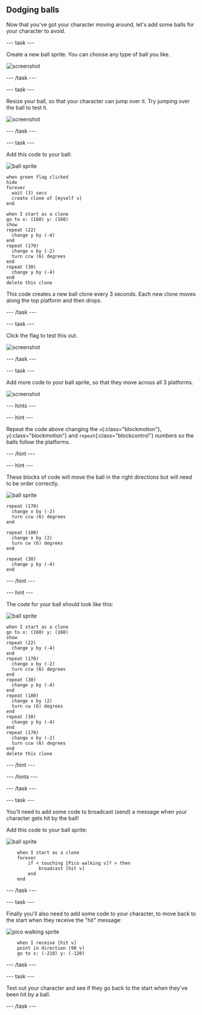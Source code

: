 ## Dodging balls

Now that you've got your character moving around, let's add some balls for your character to avoid.

--- task ---

Create a new ball sprite. You can choose any type of ball you like.

![screenshot](images/dodge-balls.png)

--- /task ---

--- task ---

Resize your ball, so that your character can jump over it. Try jumping over the ball to test it. 

![screenshot](images/dodge-ball-resize.png)

--- /task ---

--- task ---

Add this code to your ball:

![ball sprite](images/ball_sprite.png)

```blocks
when green flag clicked
hide
forever 
  wait (3) secs
  create clone of [myself v]
end
```

```blocks
when I start as a clone
go to x: (160) y: (160)
show
repeat (22) 
  change y by (-4)
end
repeat (170) 
  change x by (-2)
  turn ccw (6) degrees
end
repeat (30) 
  change y by (-4)
end
delete this clone
```

This code creates a new ball clone every 3 seconds. Each new clone moves along the top platform and then drops.

--- /task ---

--- task ---

Click the flag to test this out.

![screenshot](images/dodge-ball-test.png)

--- /task ---

--- task ---

Add more code to your ball sprite, so that they move across all 3 platforms.

![screenshot](images/dodge-ball-more-motion.png)

--- hints ---

--- hint ---

Repeat the code above changing the `x`{:class="blockmotion"}, `y`{:class="blockmotion"} and `repeat`{:class="blockcontrol"} numbers so the balls follow the platforms.

--- /hint ---

--- hint ---

These blocks of code will move the ball in the right directions but will need to be order correctly.

![ball sprite](images/ball_sprite.png)

```blocks
repeat (170) 
  change x by (-2)
  turn ccw (6) degrees
end

repeat (180) 
  change x by (2)
  turn cw (6) degrees
end

repeat (30) 
  change y by (-4)
end
```

--- /hint ---

--- hint ---

The code for your ball should look like this:

![ball sprite](images/ball_sprite.png)

```blocks
when I start as a clone
go to x: (160) y: (160)
show
repeat (22) 
  change y by (-4)
end
repeat (170) 
  change x by (-2)
  turn ccw (6) degrees
end
repeat (30) 
  change y by (-4)
end
repeat (180) 
  change x by (2)
  turn cw (6) degrees
end
repeat (30) 
  change y by (-4)
end
repeat (170) 
  change x by (-2)
  turn ccw (6) degrees
end
delete this clone
```

--- /hint ---

--- /hints ---

--- /task ---

--- task ---

You'll need to add some code to broadcast (send) a message when your character gets hit by the ball!

Add this code to your ball sprite:

![ball sprite](images/ball_sprite.png)

```blocks
	when I start as a clone
	forever
		if < touching [Pico walking v]? > then
			broadcast [hit v]
		end
	end
```

--- /task ---

--- task ---

Finally you'll also need to add some code to your character, to move back to the start when they receive the "hit" message:

![pico walking sprite](images/pico_walking_sprite.png)

```blocks
	when I receive [hit v]
	point in direction (90 v)
	go to x: (-210) y: (-120)
```	

--- /task ---

--- task ---

Test out your character and see if they go back to the start when they've been hit by a ball.

--- /task ---

